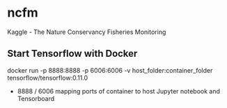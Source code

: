 # ncfm
Kaggle - The Nature Conservancy Fisheries Monitoring


## Start Tensorflow with Docker
docker run -p 8888:8888 -p 6006:6006 -v host_folder:container_folder tensorflow/tensorflow:0.11.0
- 8888 / 6006 mapping ports of container to host Jupyter notebook and Tensorboard
